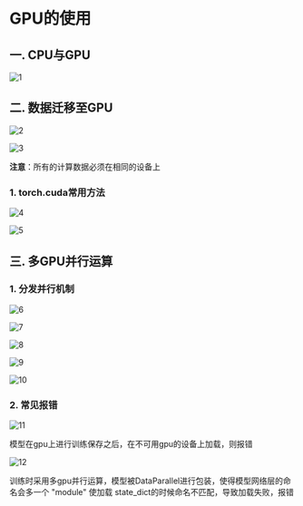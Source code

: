# GPU的使用
## 一. CPU与GPU
![1](docs/ai-self-learning-main/从python开始的ai学习/深度学习%20pytorch/27.%20GPU的使用/pcs/1.png "1")
## 二. 数据迁移至GPU
![2](docs/ai-self-learning-main/从python开始的ai学习/深度学习%20pytorch/27.%20GPU的使用/pcs/2.png "2")

![3](docs/ai-self-learning-main/从python开始的ai学习/深度学习%20pytorch/27.%20GPU的使用/pcs/3.png "3")

**注意**：所有的计算数据必须在相同的设备上

### 1. torch.cuda常用方法
![4](docs/ai-self-learning-main/从python开始的ai学习/深度学习%20pytorch/27.%20GPU的使用/pcs/4.png "4")

![5](docs/ai-self-learning-main/从python开始的ai学习/深度学习%20pytorch/27.%20GPU的使用/pcs/5.png "5")

## 三. 多GPU并行运算
### 1. 分发并行机制
![6](docs/ai-self-learning-main/从python开始的ai学习/深度学习%20pytorch/27.%20GPU的使用/pcs/6.png "6")

![7](docs/ai-self-learning-main/从python开始的ai学习/深度学习%20pytorch/27.%20GPU的使用/pcs/7.png "7")

![8](docs/ai-self-learning-main/从python开始的ai学习/深度学习%20pytorch/27.%20GPU的使用/pcs/8.png "8")

![9](docs/ai-self-learning-main/从python开始的ai学习/深度学习%20pytorch/27.%20GPU的使用/pcs/9.png "9")

![10](docs/ai-self-learning-main/从python开始的ai学习/深度学习%20pytorch/27.%20GPU的使用/pcs/10.png "10")

### 2. 常见报错
![11](docs/ai-self-learning-main/从python开始的ai学习/深度学习%20pytorch/27.%20GPU的使用/pcs/11.png "11")

模型在gpu上进行训练保存之后，在不可用gpu的设备上加载，则报错

![12](docs/ai-self-learning-main/从python开始的ai学习/深度学习%20pytorch/27.%20GPU的使用/pcs/12.png "12")

训练时采用多gpu并行运算，模型被DataParallel进行包装，使得模型网络层的命名会多一个 "module" 使加载 state_dict的时候命名不匹配，导致加载失败，报错